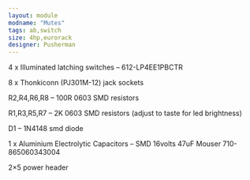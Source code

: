 ```yaml
---
layout: module
modname: "Mutes"
tags: ab,switch
size: 4hp,eurorack
designer: Pusherman
---
```


4 x Illuminated latching switches  –  612-LP4EE1PBCTR

8 x Thonkiconn (PJ301M-12) jack sockets

R2,R4,R6,R8 – 100R 0603 SMD resistors

R1,R3,R5,R7 – 2K 0603 SMD resistors (adjust to taste for led brightness)

D1 – 1N4148 smd diode

1 x Aluminium Electrolytic Capacitors – SMD 16volts 47uF       Mouser    710-865060343004

2×5 power header